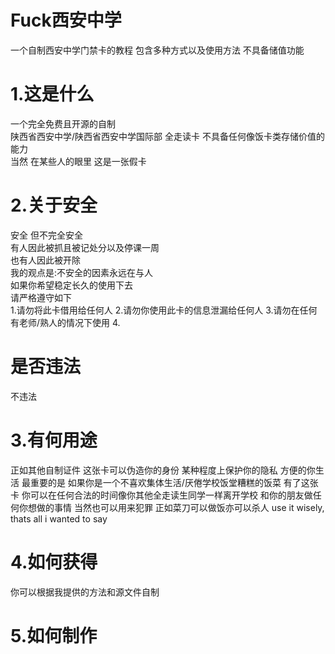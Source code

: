 # Fuck西安中学
一个自制西安中学门禁卡的教程 包含多种方式以及使用方法 不具备储值功能

# 1.这是什么
一个完全免费且开源的自制  
陕西省西安中学/陕西省西安中学国际部 全走读卡 
不具备任何像饭卡类存储价值的能力  
当然 在某些人的眼里 这是一张假卡

# 2.关于安全
安全 但不完全安全  
有人因此被抓且被记处分以及停课一周  
也有人因此被开除  
我的观点是:不安全的因素永远在与人  
如果你希望稳定长久的使用下去  
请严格遵守如下  
1.请勿将此卡借用给任何人
2.请勿你使用此卡的信息泄漏给任何人
3.请勿在任何有老师/熟人的情况下使用
4.

# 是否违法
不违法

# 3.有何用途
正如其他自制证件 这张卡可以伪造你的身份 某种程度上保护你的隐私 方便的你生活 最重要的是 如果你是一个不喜欢集体生活/厌倦学校饭堂糟糕的饭菜 有了这张卡 你可以在任何合法的时间像你其他全走读生同学一样离开学校 和你的朋友做任何你想做的事情 当然也可以用来犯罪 正如菜刀可以做饭亦可以杀人 use it wisely, thats all i wanted to say
# 4.如何获得
你可以根据我提供的方法和源文件自制
# 5.如何制作

